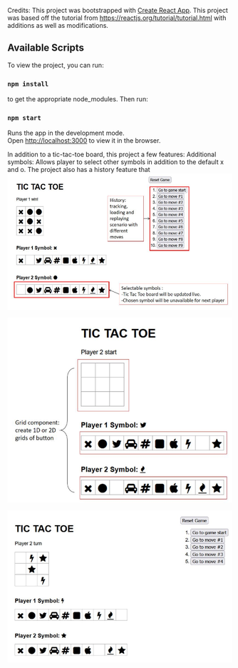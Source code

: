 Credits:
This project was bootstrapped with [Create React App](https://github.com/facebook/create-react-app).
This project was based off the tutorial from https://reactjs.org/tutorial/tutorial.html with additions as well as modifications.

## Available Scripts
To view the project, you can run:
### `npm install`
to get the appropriate node_modules. Then run:
### `npm start`

Runs the app in the development mode.\
Open [http://localhost:3000](http://localhost:3000) to view it in the browser.

In addition to a tic-tac-toe board, this project a few features:
Additional symbols: Allows player to select other symbols in addition to the default x and o.
The project also has a history feature that
![alt text](readMeImg/addedFeatures.JPG)

![alt text](readMeImg/component.JPG)

![alt text](readMeImg/haveFun.JPG)


